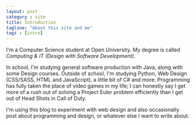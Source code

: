```yaml
---
layout: post
category : site
title: Introduction
tagline: "About this site and me"
tags : [intro]
---
```


I'm a Computer Science student at Open University. My degree is called *Computing & IT (Design with Software Development)*.

In school, I'm studying general software production with Java, along with some Design courses. Outside of school, I'm studying Python, Web Design (CSS/SASS, HTML and JavaScript), a little bit of C# and more. Programming has fully taken the place of video games in my life; I can honestly say I get more of a rush out of solving a Project Euler problem efficiently than I get out of Head Shots in Call of Duty.

I'm using this blog to experiment with web design and also occasionally post about programming and design, or whatever else I want to write about.

